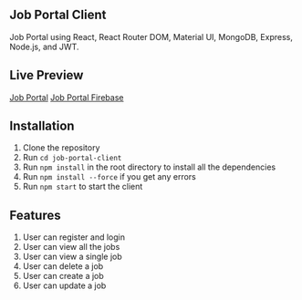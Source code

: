 ## Job Portal Client
Job Portal using React, React Router DOM, Material UI, MongoDB, Express, Node.js, and JWT.

## Live Preview
[Job Portal](https://jobz-portal.netlify.app/)
[Job Portal Firebase](https://job-portal-c7485.web.app/)

## Installation
1. Clone the repository
2. Run `cd job-portal-client`
2. Run `npm install` in the root directory to install all the dependencies
3. Run `npm install --force` if you get any errors
4. Run `npm start` to start the client

## Features
1. User can register and login
2. User can view all the jobs
3. User can view a single job
4. User can delete a job
5. User can create a job
6. User can update a job




